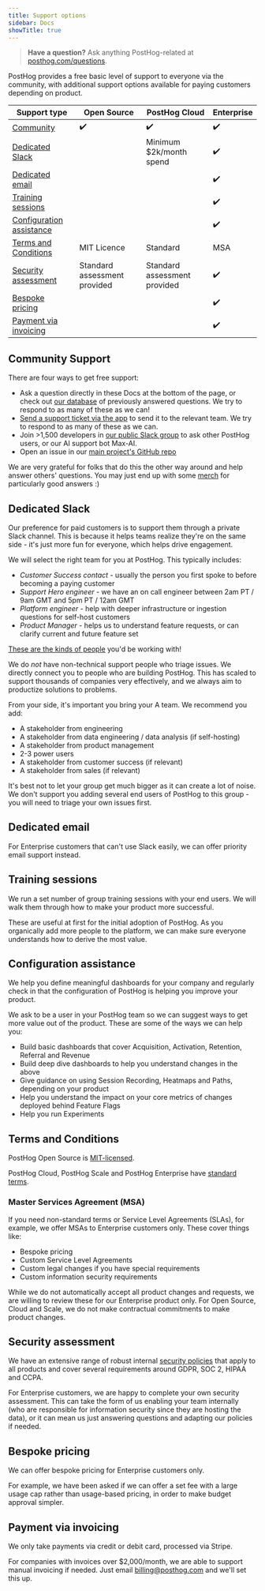 ```yaml
---
title: Support options
sidebar: Docs
showTitle: true
---
```


> **Have a question?** Ask anything PostHog-related at [posthog.com/questions](/questions).

PostHog provides a free basic level of support to everyone via the community, with additional support options available for paying customers depending on product. 

<div className="overflow-x-auto -mx-5 px-5">
<table className="text-sm">
<thead>
<tr>
<th>Support type</th>
<th>Open Source</th>
<th>PostHog Cloud</th>
<th>Enterprise</th>
</tr>
</thead>
<tbody>
<tr>
<td><a href="#community-support">Community</a></td>
<td>✔️</td>
<td>✔️</td>
<td>✔️</td>
</tr>
<tr>
<td><a href="#dedicated-slack">Dedicated Slack</a></td>
<td></td>
<td>Minimum $2k/month spend</td>
<td>✔️</td>
</tr>
<tr>
<td><a href="#dedicated-email">Dedicated email</a></td>
<td></td>
<td></td>
<td>✔️</td>
</tr>
<tr>
<td><a href="#training-sessions">Training sessions</a></td>
<td></td>
<td></td>
<td>✔️</td>
</tr>
<tr>
<td><a href="#configuration-assistance">Configuration assistance</a></td>
<td></td>
<td></td>
<td>✔️</td>
</tr>
<tr>
<td><a href="#terms-and-conditions">Terms and Conditions</a></td>
<td>MIT Licence</td>
<td>Standard</td>
<td>MSA</td>
</tr>
<tr>
<td><a href="#security-assessment">Security assessment</a></td>
<td>Standard assessment provided</td>
<td>Standard assessment provided</td>
<td>✔️</td>
</tr>
<tr>
<td><a href="#bespoke-pricing">Bespoke pricing</a></td>
<td></td>
<td></td>
<td>✔️</td>
</tr>
<tr>
<td><a href="#payment-via-invoicing">Payment via invoicing</a></td>
<td></td>
<td></td>
<td>✔️</td>
</tr>
</tbody>
</table>
</div>

## Community Support

There are four ways to get free support:

* Ask a question directly in these Docs at the bottom of the page, or check out [our database](/questions) of previously answered questions. We try to respond to as many of these as we can!
* [Send a support ticket via the app](https://app.posthog.com/home#supportModal) to send it to the relevant team. We try to respond to as many of these as we can. 
* Join >1,500 developers in [our public Slack group](/slack) to ask other PostHog users, or our AI support bot Max-AI. 
* Open an issue in our [main project's GitHub repo](https://github.com/posthog/posthog)

We are very grateful for folks that do this the other way around and help answer others' questions. You may just end up with some [merch](https://merch.posthog.com/) for particularly good answers :)

## Dedicated Slack

Our preference for paid customers is to support them through a private Slack channel. This is because it helps teams realize they're on the same side - it's just more fun for everyone, which helps drive engagement.

We will select the right team for you at PostHog. This typically includes:

* _Customer Success contact_ - usually the person you first spoke to before becoming a paying customer
* _Support Hero engineer_ - we have an on call engineer between 2am PT / 9am GMT and 5pm PT / 12am GMT
* _Platform engineer_ - help with deeper infrastructure or ingestion questions for self-host customers
* _Product Manager_ - helps us to understand feature requests, or can clarify current and future feature set

[These are the kinds of people](/handbook/company/team) you'd be working with!

We do *not* have non-technical support people who triage issues. We directly connect you to people who are building PostHog. This has scaled to support thousands of companies very effectively, and we always aim to productize solutions to problems.

From your side, it's important you bring your A team. We recommend you add:

* A stakeholder from engineering
* A stakeholder from data engineering / data analysis (if self-hosting)
* A stakeholder from product management
* 2-3 power users
* A stakeholder from customer success (if relevant)
* A stakeholder from sales (if relevant)

It's best not to let your group get much bigger as it can create a lot of noise. We don't support you adding several end users of PostHog to this group - you will need to triage your own issues first.

## Dedicated email

For Enterprise customers that can't use Slack easily, we can offer priority email support instead. 

## Training sessions

We run a set number of group training sessions with your end users. We will walk them through how to make your product more successful.

These are useful at first for the initial adoption of PostHog. As you organically add more people to the platform, we can make sure everyone understands how to derive the most value.

## Configuration assistance

We help you define meaningful dashboards for your company and regularly check in that the configuration of PostHog is helping you improve your product.

We ask to be a user in your PostHog team so we can suggest ways to get more value out of the product. These are some of the ways we can help you:

* Build basic dashboards that cover Acquisition, Activation, Retention, Referral and Revenue
* Build deep dive dashboards to help you understand changes in the above
* Give guidance on using Session Recording, Heatmaps and Paths, depending on your product
* Help you understand the impact on your core metrics of changes deployed behind Feature Flags
* Help you run Experiments 

## Terms and Conditions

PostHog Open Source is [MIT-licensed](https://github.com/PostHog/posthog-foss/blob/master/LICENSE).

PostHog Cloud, PostHog Scale and PostHog Enterprise have [standard terms](/terms).

### Master Services Agreement (MSA)

If you need non-standard terms or Service Level Agreements (SLAs), for example, we offer MSAs to Enterprise customers only. These cover things like:

* Bespoke pricing
* Custom Service Level Agreements
* Custom legal changes if you have special requirements
* Custom information security requirements

While we do not automatically accept all product changes and requests, we are willing to review these for our Enterprise product only. For Open Source, Cloud and Scale, we do not make contractual commitments to make product changes. 

## Security assessment

We have an extensive range of robust internal [security policies](/handbook/company/security) that apply to all products and cover several requirements around GDPR, SOC 2, HIPAA and CCPA. 

For Enterprise customers, we are happy to complete your own security assessment. This can take the form of us enabling your team internally (who are responsible for information security since they are hosting the data), or it can mean us just answering questions and adapting our policies if needed.

## Bespoke pricing

We can offer bespoke pricing for Enterprise customers only.

For example, we have been asked if we can offer a set fee with a large usage cap rather than usage-based pricing, in order to make budget approval simpler. 

## Payment via invoicing

We only take payments via credit or debit card, processed via Stripe. 

For companies with invoices over $2,000/month, we are able to support manual invoicing if needed. Just email billing@posthog.com and we'll set this up.
